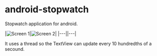 android-stopwatch
=================

Stopwatch application for android. 

|![Screen 1](http://i.imgur.com/5fbqfKl.png)|![Screen 2](http://i.imgur.com/gWFkrWG.png)| 
|---||---|

It uses a thread so the TextView can update every 10 hundredths of a secound.
